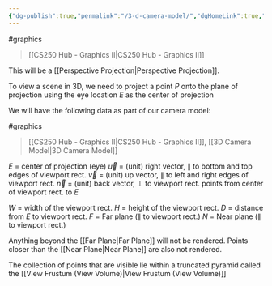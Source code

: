 ```yaml
---
{"dg-publish":true,"permalink":"/3-d-camera-model/","dgHomeLink":true,"dgPassFrontmatter":false,"dgShowLocalGraph":true}
---
```


#graphics 
> [[CS250 Hub - Graphics II|CS250 Hub - Graphics II]]

This will be a [[Perspective Projection|Perspective Projection]].

<style>
.container {font-family: sans-serif; text-align: center;}
.button-wrapper button {z-index: 1;height: 40px; width: 100px; margin: 10px;padding: 5px;}
.excalidraw .App-menu_top .buttonList { display: flex;}
.excalidraw-wrapper { height: 800px; margin: 50px; position: relative;}
:root[dir="ltr"] .excalidraw .layer-ui__wrapper .zen-mode-transition.App-menu_bottom--transition-left {transform: none;}
</style><script src="https://unpkg.com/react@17/umd/react.production.min.js"></script><script src="https://unpkg.com/react-dom@17/umd/react-dom.production.min.js"></script><script type="text/javascript" src="https://unpkg.com/@excalidraw/excalidraw@0.12.0/dist/excalidraw.production.min.js"></script><div id="3D_Camera_Model_2023-01-20_0938.55.excalidraw.md1"></div><script>(function(){const InitialData={"type":"excalidraw","version":2,"source":"https://excalidraw.com","elements":[{"type":"line","version":542,"versionNonce":421948715,"isDeleted":false,"id":"12QlB188bQ9v6uy6bTEeJ","fillStyle":"hachure","strokeWidth":1,"strokeStyle":"solid","roughness":1,"opacity":30,"angle":0,"x":68.800048828125,"y":-26.24378204345703,"strokeColor":"#495057","backgroundColor":"#868e96","width":341.98506538018296,"height":452.0000305175781,"seed":1278005669,"groupIds":[],"strokeSharpness":"sharp","boundElements":[],"updated":1674236473558,"link":null,"locked":false,"startBinding":null,"endBinding":null,"lastCommittedPoint":null,"startArrowhead":null,"endArrowhead":null,"points":[[0,0],[0,-256],[341.98506538018296,-164.36537790787534],[341.9850653801829,196.00003051757812],[0,0]]},{"type":"ellipse","version":89,"versionNonce":1273306437,"isDeleted":false,"id":"TaASRBtQgXSA4dvB15vyc","fillStyle":"hachure","strokeWidth":1,"strokeStyle":"solid","roughness":1,"opacity":100,"angle":0,"x":-206.65393647002657,"y":-100.92633731135612,"strokeColor":"#000000","backgroundColor":"#868e96","width":18.399993896484375,"height":18.399993896484375,"seed":1656009285,"groupIds":[],"strokeSharpness":"sharp","boundElements":[],"updated":1674236477128,"link":null,"locked":false},{"type":"line","version":102,"versionNonce":936742859,"isDeleted":false,"id":"JLJbGZFgndp_qwD83OG4J","fillStyle":"hachure","strokeWidth":1,"strokeStyle":"solid","roughness":1,"opacity":70,"angle":0,"x":-187.20001220703125,"y":-97.44376373291016,"strokeColor":"#364fc7","backgroundColor":"#868e96","width":336.04922241601776,"height":90.04411776347868,"seed":520707429,"groupIds":[],"strokeSharpness":"round","boundElements":[],"updated":1674236473558,"link":null,"locked":false,"startBinding":null,"endBinding":null,"lastCommittedPoint":null,"startArrowhead":null,"endArrowhead":null,"points":[[0,0],[336.04922241601776,-90.04411776347868]]},{"type":"line","version":90,"versionNonce":98854501,"isDeleted":false,"id":"xh3qUVZXeSztB4bXj6C4C","fillStyle":"hachure","strokeWidth":1,"strokeStyle":"dashed","roughness":1,"opacity":50,"angle":0,"x":151.99993896484378,"y":-190.24376678466797,"strokeColor":"#364fc7","backgroundColor":"#868e96","width":381.5945788436726,"height":102.24795923725651,"seed":1050692363,"groupIds":[],"strokeSharpness":"round","boundElements":[],"updated":1674236473558,"link":null,"locked":false,"startBinding":null,"endBinding":null,"lastCommittedPoint":null,"startArrowhead":null,"endArrowhead":null,"points":[[0,0],[381.5945788436726,-102.24795923725651]]},{"type":"ellipse","version":34,"versionNonce":96951915,"isDeleted":false,"id":"noJCQUPo0Nha2jBhniKsj","fillStyle":"solid","strokeWidth":1,"strokeStyle":"solid","roughness":1,"opacity":100,"angle":0,"x":141.60003662109375,"y":-199.8437728881836,"strokeColor":"#364fc7","backgroundColor":"#4c6ef5","width":20.000015258789062,"height":20.000015258789062,"seed":241646571,"groupIds":[],"strokeSharpness":"sharp","boundElements":[],"updated":1674236473558,"link":null,"locked":false},{"type":"text","version":89,"versionNonce":599019973,"isDeleted":false,"id":"EGJJiblx","fillStyle":"hachure","strokeWidth":1,"strokeStyle":"solid","roughness":1,"opacity":100,"angle":0,"x":130.5999755859375,"y":-224.8437728881836,"strokeColor":"#364fc7","backgroundColor":"#868e96","width":20,"height":25,"seed":2060425419,"groupIds":[],"strokeSharpness":"sharp","boundElements":[],"updated":1674236473558,"link":null,"locked":false,"fontSize":20,"fontFamily":1,"text":"P'","rawText":"P'","baseline":18,"textAlign":"left","verticalAlign":"top","containerId":null,"originalText":"P'"},{"type":"ellipse","version":47,"versionNonce":1573280011,"isDeleted":false,"id":"fIev5i_XOstAZPdsSOZYJ","fillStyle":"hachure","strokeWidth":1,"strokeStyle":"solid","roughness":1,"opacity":100,"angle":0,"x":527.2000732421875,"y":-305.4437942504883,"strokeColor":"#364fc7","backgroundColor":"#4c6ef5","width":20.800018310546875,"height":20.800018310546875,"seed":342979307,"groupIds":[],"strokeSharpness":"sharp","boundElements":[],"updated":1674236473558,"link":null,"locked":false},{"type":"text","version":4,"versionNonce":187683109,"isDeleted":false,"id":"zgAJm6Jc","fillStyle":"hachure","strokeWidth":1,"strokeStyle":"solid","roughness":1,"opacity":100,"angle":0,"x":546,"y":-334.84378814697266,"strokeColor":"#364fc7","backgroundColor":"#4c6ef5","width":15,"height":25,"seed":13593739,"groupIds":[],"strokeSharpness":"sharp","boundElements":[],"updated":1674236473558,"link":null,"locked":false,"fontSize":20,"fontFamily":1,"text":"P","rawText":"P","baseline":18,"textAlign":"left","verticalAlign":"top","containerId":null,"originalText":"P"},{"type":"text","version":41,"versionNonce":72854347,"isDeleted":false,"id":"bEhSzcjm","fillStyle":"hachure","strokeWidth":1,"strokeStyle":"solid","roughness":1,"opacity":100,"angle":0,"x":-218.7090469291361,"y":-127.95784675881694,"strokeColor":"#000000","backgroundColor":"#4c6ef5","width":15,"height":25,"seed":467082283,"groupIds":[],"strokeSharpness":"sharp","boundElements":[],"updated":1674236484129,"link":null,"locked":false,"fontSize":20,"fontFamily":1,"text":"E","rawText":"E","baseline":18,"textAlign":"left","verticalAlign":"top","containerId":null,"originalText":"E"},{"id":"KoBBtLrv2oQ8ixSKdW7e1","type":"arrow","x":126.03531455132168,"y":-397.78146001978905,"width":72.67585930776943,"height":105.2867735154847,"angle":0,"strokeColor":"#000000","backgroundColor":"#4c6ef5","fillStyle":"hachure","strokeWidth":1,"strokeStyle":"solid","roughness":1,"opacity":50,"groupIds":[],"strokeSharpness":"round","seed":1055574827,"version":91,"versionNonce":966121157,"isDeleted":false,"boundElements":null,"updated":1674236516060,"link":null,"locked":false,"points":[[0,0],[-72.67585930776943,50.31403320411164],[-54.04103087872386,105.2867735154847]],"lastCommittedPoint":[-54.04103087872386,105.2867735154847],"startBinding":{"elementId":"6EvRtpI4","focus":0.5336076285051589,"gap":1},"endBinding":null,"startArrowhead":null,"endArrowhead":"arrow"},{"id":"6EvRtpI4","type":"text","x":109.96271816228659,"y":-423.3198844678128,"width":191,"height":25,"angle":0,"strokeColor":"#000000","backgroundColor":"#4c6ef5","fillStyle":"hachure","strokeWidth":1,"strokeStyle":"solid","roughness":1,"opacity":50,"groupIds":[],"strokeSharpness":"sharp","seed":596989611,"version":53,"versionNonce":879469579,"isDeleted":false,"boundElements":[{"id":"KoBBtLrv2oQ8ixSKdW7e1","type":"arrow"}],"updated":1674236516060,"link":null,"locked":false,"text":"Plane of Projection","rawText":"Plane of Projection","fontSize":20,"fontFamily":1,"textAlign":"left","verticalAlign":"top","baseline":18,"containerId":null,"originalText":"Plane of Projection"},{"id":"_k4KDSYCFqc6HB-IrGbFU","type":"arrow","x":-189.82511262447588,"y":81.13360928081369,"width":44.72358112108657,"height":153.73733453962603,"angle":0,"strokeColor":"#000000","backgroundColor":"#4c6ef5","fillStyle":"hachure","strokeWidth":1,"strokeStyle":"solid","roughness":1,"opacity":50,"groupIds":[],"strokeSharpness":"round","seed":2016244043,"version":67,"versionNonce":712037451,"isDeleted":false,"boundElements":null,"updated":1674236534586,"link":null,"locked":false,"points":[[0,0],[44.72358112108657,-75.47104092038876],[9.317414214522842,-153.73733453962603]],"lastCommittedPoint":[9.317414214522842,-153.73733453962603],"startBinding":{"elementId":"Q7aSGZW7","focus":-0.2128231824524257,"gap":12.197131555285182},"endBinding":null,"startArrowhead":null,"endArrowhead":"arrow"},{"id":"Q7aSGZW7","type":"text","x":-281.60166396339395,"y":93.33074083609887,"width":200,"height":25,"angle":0,"strokeColor":"#000000","backgroundColor":"#4c6ef5","fillStyle":"hachure","strokeWidth":1,"strokeStyle":"solid","roughness":1,"opacity":50,"groupIds":[],"strokeSharpness":"sharp","seed":2010928037,"version":43,"versionNonce":284010981,"isDeleted":false,"boundElements":[{"id":"_k4KDSYCFqc6HB-IrGbFU","type":"arrow"}],"updated":1674236534586,"link":null,"locked":false,"text":"Center of projection","rawText":"Center of projection","fontSize":20,"fontFamily":1,"textAlign":"left","verticalAlign":"top","baseline":18,"containerId":null,"originalText":"Center of projection"}],"appState":{"theme":"light","viewBackgroundColor":"#ffffff","currentItemStrokeColor":"#000000","currentItemBackgroundColor":"#4c6ef5","currentItemFillStyle":"hachure","currentItemStrokeWidth":1,"currentItemStrokeStyle":"solid","currentItemRoughness":1,"currentItemOpacity":50,"currentItemFontFamily":1,"currentItemFontSize":20,"currentItemTextAlign":"left","currentItemStrokeSharpness":"sharp","currentItemStartArrowhead":null,"currentItemEndArrowhead":"arrow","currentItemLinearStrokeSharpness":"round","gridSize":null,"colorPalette":{}},"files":{}};InitialData.scrollToContent=true;App=()=>{const e=React.useRef(null),t=React.useRef(null),[n,i]=React.useState({width:void 0,height:void 0});return React.useEffect(()=>{i({width:t.current.getBoundingClientRect().width,height:t.current.getBoundingClientRect().height});const e=()=>{i({width:t.current.getBoundingClientRect().width,height:t.current.getBoundingClientRect().height})};return window.addEventListener("resize",e),()=>window.removeEventListener("resize",e)},[t]),React.createElement(React.Fragment,null,React.createElement("div",{className:"excalidraw-wrapper",ref:t},React.createElement(ExcalidrawLib.Excalidraw,{ref:e,width:n.width,height:n.height,initialData:InitialData,viewModeEnabled:!0,zenModeEnabled:!0,gridModeEnabled:!1})))},excalidrawWrapper=document.getElementById("3D_Camera_Model_2023-01-20_0938.55.excalidraw.md1");ReactDOM.render(React.createElement(App),excalidrawWrapper);})();</script>

To view a scene in 3D, we need to project a point $P$ onto the plane of projection using the eye location $E$ as the center of projection

We will have the following data as part of our camera model:

<div class="transclusion internal-embed is-loaded"><div class="markdown-embed">

<div class="markdown-embed-title">



</div>


#graphics 
> [[CS250 Hub - Graphics II|CS250 Hub - Graphics II]], [[3D Camera Model|3D Camera Model]]

<style>
.container {font-family: sans-serif; text-align: center;}
.button-wrapper button {z-index: 1;height: 40px; width: 100px; margin: 10px;padding: 5px;}
.excalidraw .App-menu_top .buttonList { display: flex;}
.excalidraw-wrapper { height: 800px; margin: 50px; position: relative;}
:root[dir="ltr"] .excalidraw .layer-ui__wrapper .zen-mode-transition.App-menu_bottom--transition-left {transform: none;}
</style><script src="https://unpkg.com/react@17/umd/react.production.min.js"></script><script src="https://unpkg.com/react-dom@17/umd/react-dom.production.min.js"></script><script type="text/javascript" src="https://unpkg.com/@excalidraw/excalidraw@0.12.0/dist/excalidraw.production.min.js"></script><div id="3D_Camera_Data_2023-01-20_0945.45.excalidraw.md1"></div><script>(function(){const InitialData={"type":"excalidraw","version":2,"source":"https://excalidraw.com","elements":[{"type":"line","version":1848,"versionNonce":149688555,"isDeleted":false,"id":"Dj_3G3KXmddU-7juGEVwh","fillStyle":"hachure","strokeWidth":1,"strokeStyle":"solid","roughness":1,"opacity":40,"angle":0,"x":-40.31833059653931,"y":49.07273291640931,"strokeColor":"#495057","backgroundColor":"#868e96","width":340.8948793909088,"height":557.9902765621121,"seed":189305899,"groupIds":[],"strokeSharpness":"sharp","boundElements":[],"updated":1674237230487,"link":null,"locked":false,"startBinding":null,"endBinding":null,"lastCommittedPoint":null,"startArrowhead":null,"endArrowhead":null,"points":[[0,0],[0,-280.9164752870149],[340.8948793909087,-84.10072490530882],[340.8948793909088,277.07380127509714],[0,0]]},{"type":"ellipse","version":242,"versionNonce":729302123,"isDeleted":false,"id":"fl5OxgTMwqS4IH6lX0QKo","fillStyle":"hachure","strokeWidth":1,"strokeStyle":"solid","roughness":1,"opacity":100,"angle":0,"x":-304.3531044883296,"y":5.011753573673332,"strokeColor":"#000000","backgroundColor":"#868e96","width":18.399993896484375,"height":18.399993896484375,"seed":442128389,"groupIds":[],"strokeSharpness":"sharp","boundElements":[],"updated":1674237093009,"link":null,"locked":false},{"type":"text","version":244,"versionNonce":443337669,"isDeleted":false,"id":"KgrwXGls","fillStyle":"hachure","strokeWidth":1,"strokeStyle":"solid","roughness":1,"opacity":100,"angle":0,"x":-310.8082088439235,"y":-18.019755873787517,"strokeColor":"#000000","backgroundColor":"#4c6ef5","width":15,"height":25,"seed":631482027,"groupIds":[],"strokeSharpness":"sharp","boundElements":[],"updated":1674237093009,"link":null,"locked":false,"fontSize":20,"fontFamily":1,"text":"E","rawText":"E","baseline":18,"textAlign":"left","verticalAlign":"top","containerId":null,"originalText":"E"},{"type":"line","version":241,"versionNonce":678067979,"isDeleted":false,"id":"El5NpuQH51H5zq-vmp5Tp","fillStyle":"hachure","strokeWidth":1,"strokeStyle":"dotted","roughness":1,"opacity":100,"angle":0,"x":-285.6000061035156,"y":14.556282043457031,"strokeColor":"#000000","backgroundColor":"transparent","width":389.6000061035156,"height":0,"seed":1480048741,"groupIds":[],"strokeSharpness":"round","boundElements":[],"updated":1674237093009,"link":null,"locked":false,"startBinding":null,"endBinding":null,"lastCommittedPoint":null,"startArrowhead":null,"endArrowhead":null,"points":[[0,0],[389.6000061035156,0]]},{"type":"arrow","version":89,"versionNonce":1221135141,"isDeleted":false,"id":"EsjYoHFDVrCzf94dBzz5d","fillStyle":"hachure","strokeWidth":2,"strokeStyle":"solid","roughness":1,"opacity":100,"angle":0,"x":99.20001220703125,"y":14.556251525878906,"strokeColor":"#000000","backgroundColor":"transparent","width":61.60003662109375,"height":0,"seed":2117035883,"groupIds":[],"strokeSharpness":"round","boundElements":[],"updated":1674237093009,"link":null,"locked":false,"startBinding":{"elementId":"aHr0g8QX","focus":-1.1232838935252818,"gap":9.909823404655057},"endBinding":{"elementId":"blu2QW8O","focus":2.4616674692887046,"gap":10.962506019665284},"lastCommittedPoint":null,"startArrowhead":null,"endArrowhead":"arrow","points":[[0,0],[-61.60003662109375,0]]},{"type":"arrow","version":49,"versionNonce":1283220907,"isDeleted":false,"id":"l_S1rlZHsdF8L-we8BCg6","fillStyle":"hachure","strokeWidth":2,"strokeStyle":"solid","roughness":1,"opacity":100,"angle":0,"x":99.20001220703125,"y":14.556251525878906,"strokeColor":"#000000","backgroundColor":"transparent","width":0,"height":71.19998168945312,"seed":1754858827,"groupIds":[],"strokeSharpness":"round","boundElements":[],"updated":1674237093010,"link":null,"locked":false,"startBinding":{"elementId":"aHr0g8QX","focus":-2.4156890578078656,"gap":9.909823404655057},"endBinding":null,"lastCommittedPoint":null,"startArrowhead":null,"endArrowhead":"arrow","points":[[0,0],[0,-71.19998168945312]]},{"type":"arrow","version":233,"versionNonce":338058885,"isDeleted":false,"id":"AyeV-BOqo4CHK73dEUeyK","fillStyle":"hachure","strokeWidth":2,"strokeStyle":"solid","roughness":1,"opacity":100,"angle":0,"x":101.5999755859375,"y":14.556251525878906,"strokeColor":"#000000","backgroundColor":"transparent","width":30.000015258789062,"height":30.000015258789062,"seed":577526539,"groupIds":[],"strokeSharpness":"round","boundElements":[],"updated":1674237093010,"link":null,"locked":false,"startBinding":{"elementId":"aHr0g8QX","focus":1.615644839530603,"gap":7.509860025748807},"endBinding":{"elementId":"zigCSyF0","focus":-0.5729926181751853,"gap":10.699932225102657},"lastCommittedPoint":null,"startArrowhead":null,"endArrowhead":"arrow","points":[[0,0],[30.000015258789062,30.000015258789062]]},{"type":"image","version":5,"versionNonce":1859680331,"isDeleted":false,"id":"kR18ZlwD","fillStyle":"hachure","strokeWidth":1,"strokeStyle":"solid","roughness":1,"opacity":100,"angle":0,"x":69.08107772353208,"y":-44.324970048713624,"strokeColor":"#000000","backgroundColor":"transparent","width":0,"height":17,"seed":46595,"groupIds":[],"strokeSharpness":"sharp","boundElements":[],"updated":1674237093010,"link":null,"locked":false,"status":"pending","fileId":"c9a01ceed11664c458b3c95a53d08366bcc7c316","scale":[1,1]},{"type":"image","version":96,"versionNonce":1665287653,"isDeleted":false,"id":"Mt0wBFPP","fillStyle":"hachure","strokeWidth":1,"strokeStyle":"solid","roughness":1,"opacity":100,"angle":0,"x":73.79990781104016,"y":-57.90620108802466,"strokeColor":"#000000","backgroundColor":"transparent","width":9,"height":16,"seed":20523,"groupIds":[],"strokeSharpness":"sharp","boundElements":[],"updated":1674237093010,"link":null,"locked":false,"status":"pending","fileId":"f91d008d8bfd71f6a050c235f278ff63a72ca7d3","scale":[1,1]},{"type":"image","version":5,"versionNonce":492386027,"isDeleted":false,"id":"QdHRpSSW","fillStyle":"hachure","strokeWidth":1,"strokeStyle":"solid","roughness":1,"opacity":100,"angle":0,"x":-21.700092188959843,"y":-329.40622397620825,"strokeColor":"#000000","backgroundColor":"transparent","width":0,"height":17,"seed":14944,"groupIds":[],"strokeSharpness":"sharp","boundElements":[],"updated":1674237093010,"link":null,"locked":false,"status":"pending","fileId":"4d588f74226ed3be34ce1cb5b3eed5b8cf1988f6","scale":[1,1]},{"type":"image","version":105,"versionNonce":1764376901,"isDeleted":false,"id":"blu2QW8O","fillStyle":"hachure","strokeWidth":1,"strokeStyle":"solid","roughness":1,"opacity":100,"angle":0,"x":33.799892552251094,"y":-11.406254493786378,"strokeColor":"#000000","backgroundColor":"transparent","width":11,"height":15,"seed":92262,"groupIds":[],"strokeSharpness":"sharp","boundElements":[{"id":"EsjYoHFDVrCzf94dBzz5d","type":"arrow"}],"updated":1674237093010,"link":null,"locked":false,"status":"pending","fileId":"2bf0e4d8a60dabf333e303f5412ed756565555dd","scale":[1,1]},{"type":"image","version":90,"versionNonce":1183392139,"isDeleted":false,"id":"zigCSyF0","fillStyle":"hachure","strokeWidth":1,"strokeStyle":"solid","roughness":1,"opacity":100,"angle":0,"x":142.29992306982922,"y":45.59379128258081,"strokeColor":"#000000","backgroundColor":"transparent","width":10,"height":15,"seed":97263,"groupIds":[],"strokeSharpness":"sharp","boundElements":[{"id":"AyeV-BOqo4CHK73dEUeyK","type":"arrow"}],"updated":1674237093010,"link":null,"locked":false,"status":"pending","fileId":"2447d91befa67ad26f5ec9342cd44453374e92fd","scale":[1,1]},{"type":"arrow","version":154,"versionNonce":456904869,"isDeleted":false,"id":"5boevIfwCrjmjIMKJNtnE","fillStyle":"hachure","strokeWidth":2,"strokeStyle":"solid","roughness":1,"opacity":100,"angle":0,"x":-309.3408243128039,"y":-212.2943389732095,"strokeColor":"#000000","backgroundColor":"transparent","width":397.6030009224402,"height":0,"seed":1984157323,"groupIds":[],"strokeSharpness":"round","boundElements":[],"updated":1674237093010,"link":null,"locked":false,"startBinding":null,"endBinding":null,"lastCommittedPoint":null,"startArrowhead":"bar","endArrowhead":"bar","points":[[0,0],[397.6030009224402,0]]},{"type":"image","version":113,"versionNonce":597866539,"isDeleted":false,"id":"92D9EJ6l","fillStyle":"hachure","strokeWidth":1,"strokeStyle":"solid","roughness":1,"opacity":100,"angle":0,"x":-132.9793907609768,"y":-246.0267275151918,"strokeColor":"#000000","backgroundColor":"transparent","width":15,"height":12,"seed":30346,"groupIds":[],"strokeSharpness":"sharp","boundElements":[],"updated":1674237093010,"link":null,"locked":false,"status":"pending","fileId":"283a2713d8d06df3a3c5b5abce68095009afbccb","scale":[1,1]},{"type":"arrow","version":183,"versionNonce":1730442245,"isDeleted":false,"id":"7t9RpMvhKxCdnlCIBmPfq","fillStyle":"hachure","strokeWidth":2,"strokeStyle":"solid","roughness":1,"opacity":100,"angle":0,"x":-53.48735646327327,"y":64.20479093196741,"strokeColor":"#000000","backgroundColor":"transparent","width":329.6818427231592,"height":285.87026371145436,"seed":1572057003,"groupIds":[],"strokeSharpness":"round","boundElements":[],"updated":1674237093010,"link":null,"locked":false,"startBinding":null,"endBinding":null,"lastCommittedPoint":null,"startArrowhead":"bar","endArrowhead":"bar","points":[[0,0],[329.6818427231592,285.87026371145436]]},{"type":"image","version":69,"versionNonce":1653635787,"isDeleted":false,"id":"A8dnR5FT","fillStyle":"hachure","strokeWidth":1,"strokeStyle":"solid","roughness":1,"opacity":100,"angle":0,"x":50.648776444497,"y":207.97327960387446,"strokeColor":"#000000","backgroundColor":"transparent","width":19,"height":13,"seed":5201,"groupIds":[],"strokeSharpness":"sharp","boundElements":[],"updated":1674237093010,"link":null,"locked":false,"status":"pending","fileId":"5c692bba408ed6c1236b38ae4480f14d33588a9c","scale":[1,1]},{"type":"arrow","version":87,"versionNonce":685878117,"isDeleted":false,"id":"RDQOABmooxD646Mc2f9yP","fillStyle":"hachure","strokeWidth":2,"strokeStyle":"solid","roughness":1,"opacity":100,"angle":0,"x":335.3399946689709,"y":325.97874259260027,"strokeColor":"#000000","backgroundColor":"transparent","width":0,"height":359.2546387096395,"seed":2057598603,"groupIds":[],"strokeSharpness":"round","boundElements":[],"updated":1674237093010,"link":null,"locked":false,"startBinding":null,"endBinding":null,"lastCommittedPoint":null,"startArrowhead":"bar","endArrowhead":"bar","points":[[0,0],[0,-359.2546387096395]]},{"type":"image","version":76,"versionNonce":267184491,"isDeleted":false,"id":"7c80EORY","fillStyle":"hachure","strokeWidth":1,"strokeStyle":"solid","roughness":1,"opacity":100,"angle":0,"x":358.8295370528658,"y":137.27953160550305,"strokeColor":"#000000","backgroundColor":"transparent","width":16,"height":12,"seed":29499,"groupIds":[],"strokeSharpness":"sharp","boundElements":[],"updated":1674237093010,"link":null,"locked":false,"status":"pending","fileId":"c8a0d9384eb061806957423b64c1dbf018a582d1","scale":[1,1]},{"type":"ellipse","version":51,"versionNonce":1623258821,"isDeleted":false,"id":"Z-DunZ3GzHVJ0_DHTG13X","fillStyle":"hachure","strokeWidth":2,"strokeStyle":"solid","roughness":1,"opacity":100,"angle":0,"x":95.33506096106203,"y":10.033124740885867,"strokeColor":"#000000","backgroundColor":"transparent","width":7.3769491409477865,"height":7.3769491409477865,"seed":1035836907,"groupIds":[],"strokeSharpness":"sharp","boundElements":[],"updated":1674237093010,"link":null,"locked":false},{"type":"image","version":48,"versionNonce":1090683915,"isDeleted":false,"id":"aHr0g8QX","fillStyle":"hachure","strokeWidth":1,"strokeStyle":"solid","roughness":1,"opacity":100,"angle":0,"x":109.10983561168631,"y":0.7549062179645745,"strokeColor":"#000000","backgroundColor":"transparent","width":14,"height":13,"seed":76807,"groupIds":[],"strokeSharpness":"sharp","boundElements":[{"id":"EsjYoHFDVrCzf94dBzz5d","type":"arrow"},{"id":"l_S1rlZHsdF8L-we8BCg6","type":"arrow"},{"id":"AyeV-BOqo4CHK73dEUeyK","type":"arrow"}],"updated":1674237093010,"link":null,"locked":false,"status":"pending","fileId":"02f95206eb56aba2b36e8bc7e7411a9d1eeed9c4","scale":[1,1]},{"type":"line","version":312,"versionNonce":694146597,"isDeleted":false,"id":"kzgH3Y-yZXnf0vGCghihG","fillStyle":"hachure","strokeWidth":2,"strokeStyle":"dotted","roughness":1,"opacity":30,"angle":0,"x":-294.59026870723585,"y":7.275108279185474,"strokeColor":"#c92a2a","backgroundColor":"transparent","width":361.2567478363393,"height":341.18690192866876,"seed":1710586859,"groupIds":[],"strokeSharpness":"round","boundElements":[],"updated":1674237093010,"link":null,"locked":false,"startBinding":null,"endBinding":null,"lastCommittedPoint":null,"startArrowhead":null,"endArrowhead":null,"points":[[0,0],[361.2567478363393,-341.18690192866876]]},{"type":"line","version":207,"versionNonce":2110507691,"isDeleted":false,"id":"p7VvcpKVqwjfAFgU4XVQZ","fillStyle":"hachure","strokeWidth":2,"strokeStyle":"dotted","roughness":1,"opacity":30,"angle":0,"x":-292.0815319875054,"y":13.546926153425034,"strokeColor":"#c92a2a","backgroundColor":"transparent","width":826.6256628150214,"height":70.24429320124136,"seed":658703115,"groupIds":[],"strokeSharpness":"round","boundElements":[],"updated":1674237093010,"link":null,"locked":false,"startBinding":null,"endBinding":null,"lastCommittedPoint":null,"startArrowhead":null,"endArrowhead":null,"points":[[0,0],[826.6256628150214,-70.24429320124136]]},{"type":"line","version":103,"versionNonce":1839974789,"isDeleted":false,"id":"MbnniNCEuknPPIeeJVsvE","fillStyle":"hachure","strokeWidth":2,"strokeStyle":"dotted","roughness":1,"opacity":30,"angle":0,"x":-293.33587642228406,"y":18.564399592885934,"strokeColor":"#c92a2a","backgroundColor":"transparent","width":788.9946598692376,"height":406.4137695406222,"seed":629618763,"groupIds":[],"strokeSharpness":"round","boundElements":[],"updated":1674237093010,"link":null,"locked":false,"startBinding":null,"endBinding":null,"lastCommittedPoint":null,"startArrowhead":null,"endArrowhead":null,"points":[[0,0],[788.9946598692376,406.4137695406222]]},{"type":"line","version":111,"versionNonce":1794325835,"isDeleted":false,"id":"ZaZZNyFRqBn10FGLrDTND","fillStyle":"hachure","strokeWidth":2,"strokeStyle":"dotted","roughness":1,"opacity":30,"angle":0,"x":-287.0640585480445,"y":17.310007307934256,"strokeColor":"#c92a2a","backgroundColor":"transparent","width":408.92255411052565,"height":53.937671998598944,"seed":2124259941,"groupIds":[],"strokeSharpness":"round","boundElements":[],"updated":1674237093010,"link":null,"locked":false,"startBinding":null,"endBinding":null,"lastCommittedPoint":null,"startArrowhead":null,"endArrowhead":null,"points":[[0,0],[408.92255411052565,53.937671998598944]]},{"type":"line","version":2508,"versionNonce":980440971,"isDeleted":false,"id":"tYi5lyW4bH7MQEoRWGSSa","fillStyle":"hachure","strokeWidth":0.5,"strokeStyle":"solid","roughness":1,"opacity":20,"angle":0,"x":99.55120718165892,"y":50.12506503979657,"strokeColor":"#5c940d","backgroundColor":"#82c91e","width":590.1473706303759,"height":930.3228014311662,"seed":1159094757,"groupIds":[],"strokeSharpness":"sharp","boundElements":[],"updated":1674237184653,"link":null,"locked":false,"startBinding":null,"endBinding":null,"lastCommittedPoint":null,"startArrowhead":null,"endArrowhead":null,"points":[[0,0],[5.684341886080802e-14,-458.11500543198827],[590.1473706303759,-122.78696391125521],[590.1473706303759,472.207795999178],[0,0]]},{"type":"arrow","version":286,"versionNonce":2025006091,"isDeleted":false,"id":"P4BinsjdPyrUPM4U31B6h","fillStyle":"hachure","strokeWidth":2,"strokeStyle":"solid","roughness":1,"opacity":100,"angle":0,"x":-314.22205599352674,"y":-263.36795832579116,"strokeColor":"#000000","backgroundColor":"transparent","width":679.9443837620013,"height":0,"seed":136944011,"groupIds":[],"strokeSharpness":"round","boundElements":[],"updated":1674237150259,"link":null,"locked":false,"startBinding":null,"endBinding":null,"lastCommittedPoint":null,"startArrowhead":"bar","endArrowhead":"bar","points":[[0,0],[679.9443837620013,0]]},{"id":"DShnyoEy","type":"image","x":9.173020698049697,"y":-291.01812621210377,"width":14,"height":12,"angle":0,"strokeColor":"#000000","backgroundColor":"transparent","fillStyle":"hachure","strokeWidth":1,"strokeStyle":"solid","roughness":1,"opacity":100,"strokeSharpness":"sharp","seed":40232,"version":76,"versionNonce":2046935653,"updated":1674237160873,"isDeleted":false,"groupIds":[],"boundElements":[],"link":null,"locked":false,"fileId":"9dde150f6df7db63f43674d711bca508c74ccce1","scale":[1,1]},{"type":"line","version":2187,"versionNonce":1792921349,"isDeleted":false,"id":"xSGF_gflDeWg6MGr5aF4R","fillStyle":"hachure","strokeWidth":0.5,"strokeStyle":"solid","roughness":1,"opacity":20,"angle":0,"x":-250.78107315666557,"y":23.213404371017532,"strokeColor":"#e67700","backgroundColor":"#fab005","width":77.79822201540263,"height":127.34321939941935,"seed":2081374341,"groupIds":[],"strokeSharpness":"sharp","boundElements":[],"updated":1674237216960,"link":null,"locked":false,"startBinding":null,"endBinding":null,"lastCommittedPoint":null,"startArrowhead":null,"endArrowhead":null,"points":[[0,0],[0,-64.11009268080659],[77.7982220154026,-19.193268257739646],[77.79822201540263,63.233126718612766],[0,0]]},{"type":"arrow","version":386,"versionNonce":1033642757,"isDeleted":false,"id":"HGXtZWqfz47uqXZ_9ryw3","fillStyle":"hachure","strokeWidth":2,"strokeStyle":"solid","roughness":1,"opacity":100,"angle":0,"x":-297.3781902087459,"y":-63.865112585182324,"strokeColor":"#000000","backgroundColor":"transparent","width":60.15689600853079,"height":0,"seed":581054667,"groupIds":[],"strokeSharpness":"round","boundElements":[],"updated":1674237198110,"link":null,"locked":false,"startBinding":null,"endBinding":null,"lastCommittedPoint":null,"startArrowhead":"bar","endArrowhead":"bar","points":[[0,0],[60.15689600853079,0]]},{"id":"rxKARxD8","type":"image","x":-277.77305139723455,"y":-91.98078963534195,"width":16,"height":12,"angle":0,"strokeColor":"#000000","backgroundColor":"transparent","fillStyle":"hachure","strokeWidth":1,"strokeStyle":"solid","roughness":1,"opacity":100,"strokeSharpness":"sharp","seed":16783,"version":45,"versionNonce":2043102757,"updated":1674237205747,"isDeleted":false,"groupIds":[],"boundElements":[],"link":null,"locked":false,"fileId":"4a53f775a9f741f77336d0a9e834391b68f53640","scale":[1,1]}],"appState":{"theme":"light","viewBackgroundColor":"#ffffff","currentItemStrokeColor":"#e67700","currentItemBackgroundColor":"#fab005","currentItemFillStyle":"hachure","currentItemStrokeWidth":1,"currentItemStrokeStyle":"dotted","currentItemRoughness":1,"currentItemOpacity":40,"currentItemFontFamily":1,"currentItemFontSize":20,"currentItemTextAlign":"left","currentItemStrokeSharpness":"sharp","currentItemStartArrowhead":"bar","currentItemEndArrowhead":"bar","currentItemLinearStrokeSharpness":"round","gridSize":null,"colorPalette":{}},"files":{}};InitialData.scrollToContent=true;App=()=>{const e=React.useRef(null),t=React.useRef(null),[n,i]=React.useState({width:void 0,height:void 0});return React.useEffect(()=>{i({width:t.current.getBoundingClientRect().width,height:t.current.getBoundingClientRect().height});const e=()=>{i({width:t.current.getBoundingClientRect().width,height:t.current.getBoundingClientRect().height})};return window.addEventListener("resize",e),()=>window.removeEventListener("resize",e)},[t]),React.createElement(React.Fragment,null,React.createElement("div",{className:"excalidraw-wrapper",ref:t},React.createElement(ExcalidrawLib.Excalidraw,{ref:e,width:n.width,height:n.height,initialData:InitialData,viewModeEnabled:!0,zenModeEnabled:!0,gridModeEnabled:!1})))},excalidrawWrapper=document.getElementById("3D_Camera_Data_2023-01-20_0945.45.excalidraw.md1");ReactDOM.render(React.createElement(App),excalidrawWrapper);})();</script>

$E$ = center of projection (eye)
$\vec{u}$ = (unit) right vector, $\parallel$ to bottom and top edges of viewport rect.
$\vec{v}$ = (unit) up vector, $\|$ to left and right edges of viewport rect.
$\vec{n}$ = (unit) back vector, $\perp$ to viewport rect. points from center of viewport rect. to $E$

$W$ = width of the viewport rect.
$H$ = height of the viewport rect.
$D$ = distance from $E$ to viewport rect.
$F$ = Far plane ($\|$ to viewport rect.)
$N$ = Near plane ($\|$ to viewport rect.)

</div></div>


Anything beyond the [[Far Plane|Far Plane]] will not be rendered. Points closer than the [[Near Plane|Near Plane]] are also not rendered.

The collection of points that are visible lie within a truncated pyramid called the [[View Frustum (View Volume)|View Frustum (View Volume)]]